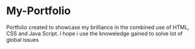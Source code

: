 # My-Portfolio
Portfolio created to showcase my brilliance in the combined use of HTML, CSS and Java Script. i hope i use the knoweledge gained to solve lot of global issues
